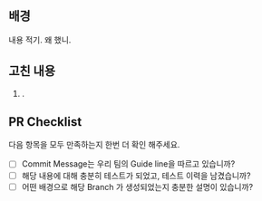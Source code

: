 ## 배경
내용 적기. 왜 했니.

## 고친 내용
1. .

## PR Checklist
다음 항목을 모두 만족하는지 한번 더 확인 해주세요.

- [ ] Commit Message는 우리 팀의 Guide line을 따르고 있습니까?
- [ ] 해당 내용에 대해 충분히 테스트가 되었고, 테스트 이력을 남겼습니까?
- [ ] 어떤 배경으로 해당 Branch 가 생성되었는지 충분한 설명이 있습니까?
